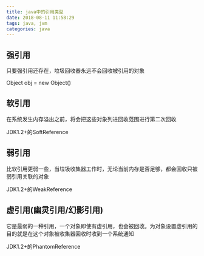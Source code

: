 ```yaml
---
title: java中的引用类型
date: 2018-08-11 11:58:29
tags: java, jvm
categories: java
---
```

## 强引用 ##

只要强引用还存在，垃圾回收器永远不会回收被引用的对象

Object obj = new Object()

<!-- more -->

## 软引用 ##

在系统发生内存溢出之前，将会把这些对象列进回收范围进行第二次回收

JDK1.2+的SoftReference

## 弱引用 ##

比软引用更弱一些，当垃圾收集器工作时，无论当前内存是否足够，都会回收只被弱引用关联的对象

JDK1.2+的WeakReference

## 虚引用(幽灵引用/幻影引用) ##

它是最弱的一种引用，一个对象即使有虚引用，也会被回收。为对象设置虚引用的目的就是在这个对象被收集器回收时收到一个系统通知

JDK1.2+的PhantomReference